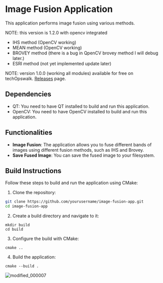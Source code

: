 # Image Fusion Application

This application performs image fusion using various methods. 

NOTE: this version is 1.2.0 with opencv integrated

- IHS method (OpenCV working)
- MEAN method (OpenCV working)
- BROVEY method (there is a bug in QpenCV brovey method I will debug later.)
- ESRI method (not yet implemented update later)

NOTE: version 1.0.0 (working all modules) available for free on techOpswalk.
[Releases](https://github.com/your-username/image-fusion-qt/releases](https://github.com/techopswalk/Image-Fusion-Application/releases/tag/Image-Fusion)) page.

## Dependencies
- QT: You need to have QT installed to build and run this application.
- OpenCV: You need to have OpenCV installed to build and run this application.

## Functionalities

- **Image Fusion**: The application allows you to fuse different bands of images using different fusion methods, such as IHS and Brovey.
- **Save Fused Image**: You can save the fused image to your filesystem.

## Build Instructions

Follow these steps to build and run the application using CMake:

1. Clone the repository:

```bash
git clone https://github.com/yourusername/image-fusion-app.git
cd image-fusion-app
```

2. Create a build directory and navigate to it:
```
mkdir build
cd build
```
3. Configure the build with CMake:
```
cmake ..
```
4. Build the application:
```
cmake --build .
```

![modified_000007](https://github.com/pahuldeep/ImageFusion/assets/52893813/691eb615-a13c-4716-a525-6e8b75d4a81d)

